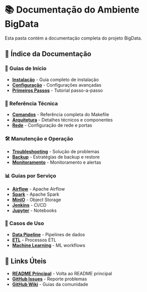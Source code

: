 # 📚 Documentação do Ambiente BigData

Esta pasta contém a documentação completa do projeto BigData.

## 📑 Índice da Documentação

### 🚀 Guias de Início
- **[Instalação](installation.md)** - Guia completo de instalação
- **[Configuração](configuration.md)** - Configurações avançadas
- **[Primeiros Passos](getting-started.md)** - Tutorial passo-a-passo

### 🔧 Referência Técnica
- **[Comandos](commands.md)** - Referência completa do Makefile
- **[Arquitetura](architecture.md)** - Detalhes técnicos e componentes
- **[Rede](networking.md)** - Configuração de rede e portas

### 🛠️ Manutenção e Operação
- **[Troubleshooting](troubleshooting.md)** - Solução de problemas
- **[Backup](backup.md)** - Estratégias de backup e restore
- **[Monitoramento](monitoring.md)** - Monitoramento e alertas

### 📊 Guias por Serviço
- **[Airflow](services/airflow.md)** - Apache Airflow
- **[Spark](services/spark.md)** - Apache Spark
- **[MinIO](services/minio.md)** - Object Storage
- **[Jenkins](services/jenkins.md)** - CI/CD
- **[Jupyter](services/jupyter.md)** - Notebooks

### 🎯 Casos de Uso
- **[Data Pipeline](use-cases/data-pipeline.md)** - Pipelines de dados
- **[ETL](use-cases/etl.md)** - Processos ETL
- **[Machine Learning](use-cases/ml.md)** - ML workflows

## 🔗 Links Úteis

- **[README Principal](../README.md)** - Volta ao README principal
- **[GitHub Issues](https://github.com/euvaldoferreira/bigdata/issues)** - Reporte problemas
- **[GitHub Wiki](https://github.com/euvaldoferreira/bigdata/wiki)** - Guias da comunidade